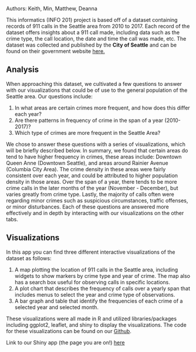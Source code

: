 
Authors: Keith, Min, Matthew, Deanna

This informatics (INFO 201) project is based off of a dataset containing records of 911 calls in the Seattle area from 2010 to 2017. Each record of the dataset offers insights about a 911 call made, including data such as the crime type, the call location, the date and time the call was made, etc.  The dataset was collected and published by the __City of Seattle__ and can be found on their government website [here.](https://data.seattle.gov/Public-Safety/Seattle-Police-Department-911-Incident-Response/3k2p-39jp)

## Analysis

When approaching this dataset, we cultivated a few questions to answer with our visualizations that could be of use to the general population of the Seattle area. Our questions include:

 1. In what areas are certain crimes more frequent, and how does this differ each year?
 2. Are there patterns in frequency of crime in the span of a year (2010-2017)?
 3. Which type of crimes are more frequent in the Seattle Area?

We chose to answer these questions with a series of visualizations, which will be briefly described below. In summary, we found that certain areas do tend to have higher frequency in crimes, these areas include: Downtown Queen Anne (Downtown Seattle), and areas around Rainier Avenue (Columbia City Area). The crime density in these areas were fairly consistent over each year, and could be attributed to higher population density in those areas. Over the span of a year, there tends to be more crime calls in the later months of the year (November - December), but varies greatly from crime type. Lastly, the majority of calls often were regarding minor crimes such as suspicious circumstances, traffic offenses, or minor disturbances. Each of these questions are answered more effectively and in depth by interacting with our visualizations on the other tabs.

## Visualizations

In this app you can find three different interactive visualizations of the dataset as follows:

 1. A map plotting the location of 911 calls in the Seattle area, including widgets to show markers by crime type and year of crime. The map also has a search box useful for observing calls in specific locations.
 2. A plot chart that describes the frequency of calls over a yearly span that includes menus to select the year and crime type of observations.
 3. A bar graph and table that identify the frequencies of each crime of a selected year and selected month.
 
These visualizations were all made in R and utilized libraries/packages including ggplot2, leaflet, and shiny to display the visualizations. The code for these visualizations can be found on our [Github](https://github.com/KeithSRoberts/team-mango-final). 

Link to our Shiny app (the page you are on!) [here](https://keithroberts.shinyapps.io/team-mango-final/)
